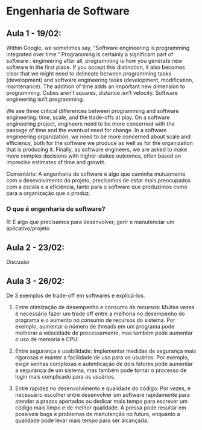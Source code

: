 # Engenharia de Software<br>

## Aula 1 - 19/02: 
Within Google, we sometimes say, “Software engineering is programming integrated over time.” Programming is certainly a significant part of software : engineering after all, programming is how you generate new software in the first place. If you accept this distinction, it also becomes clear that we might need to delineate between programming tasks (development) and software engineering tasks (development, modification, maintenance). The addition of time adds an important new dimension to programming. Cubes aren’t squares, distance isn’t velocity. Software engineering isn’t programming.

We see three critical differences between programming and software engineering: time, scale, and the trade-offs at play. On a software engineering project, engineers need to be more concerned with the passage of time and the eventual need for change. In a software engineering organization, we need to be more concerned about scale and efficiency, both for the software we produce as well as for the organization that is producing it. Finally, as software engineers, we are asked to make more complex decisions with higher-stakes outcomes, often based on imprecise estimates of time and growth.

Comentário: A engenharia de software é algo que caminha mutuamente com o desevolvimento do projeto, precisamos de estar mais preocupados com a escala e a eficiência, tanto para o software que produzimos como para a organização que o produz.

### O que é engenharia de software?
R: É algo que precisamos para desenvolver, gerir e manutenciar um aplicativo/projeto <br>

## Aula 2 - 23/02:

Discusão

## Aula 3 - 26/02:

De 3 exemplos de trade-off em softwares e explicá-los.

1. Entre otimização de desempenho e consumo de recursos: Muitas vezes é necessário fazer um trade off entre a melhoria no desempenho do programa e o aumento no consumo de recursos do sistema. Por exemplo, aumentar o número de threads em um programa pode melhorar a velocidade de processamento, mas também pode aumentar o uso de memória e CPU.

2. Entre segurança e usabilidade: Implementar medidas de segurança mais rigorosas e manter a facilidade de uso para os usuários. Por exemplo, exigir senhas complexas e autenticação de dois fatores pode aumentar a segurança de um sistema, mas também pode tornar o processo de login mais complicado para os usuários.

3. Entre rapidez no desenvolvimento e qualidade do código: Por vezes, é necessário escolher entre desenvolver um software rapidamente para atender a prazos apertados ou dedicar mais tempo para escrever um código mais limpo e de melhor qualidade. A pressa pode resultar em possíveis bugs e problemas de manutenção no futuro, enquanto a qualidade pode levar mais tempo para ser alcançada.


